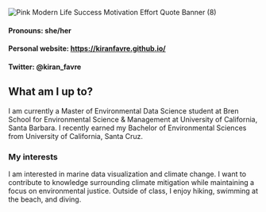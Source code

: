 ![Pink Modern Life Success Motivation Effort Quote Banner (8)](https://user-images.githubusercontent.com/110261671/186764026-453e9af1-b535-439e-9efb-8dd0d7404a61.png)

#### Pronouns: she/her
#### Personal website: https://kiranfavre.github.io/ 
#### Twitter: @kiran_favre

## What am I up to?
I am currently a Master of Environmental Data Science student at Bren School for Environmental Science & Management at University of California, Santa Barbara. I recently earned my Bachelor of Environmental Sciences from University of California, Santa Cruz. 


### My interests
I am interested in marine data visualization and climate change. I want to contribute to knowledge surrounding climate mitigation while maintaining a focus on environmental justice. Outside of class, I enjoy hiking, swimming at the beach, and diving. 



<!--
**kiranfavre/kiranfavre** is a ✨ _special_ ✨ repository because its `README.md` (this file) appears on your GitHub profile.

Here are some ideas to get you started:

- 🔭 I’m currently working on ...
- 🌱 I’m currently learning ...
- 👯 I’m looking to collaborate on ...
- 🤔 I’m looking for help with ...
- 💬 Ask me about ...
- 📫 How to reach me: ...
- 😄 Pronouns: ...
- ⚡ Fun fact: ...
-->
